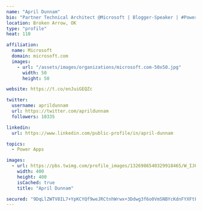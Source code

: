 ```yaml
---
name: "April Dunnam"
bio: "Partner Technical Architect @Microsoft | Blogger-Speaker | #PowerApps, #PowerAutomate, #Office365, #SharePoint | #WIT | #Karaoke Queen"
location: Broken Arrow, OK
type: "profile"
heat: 110

affiliation:
  name: Microsoft
  domain: microsoft.com
  images:
    - url: "/assets/images/organizations/microsoft.com-50x50.jpg"
      width: 50
      height: 50

website: https://t.co/enJuiGEQZc

twitter:
  username: aprildunnam
  url: https://twitter.com/aprildunnam
  followers: 10335

linkedin:
  url: https://www.linkedin.com/public-profile/in/april-dunnam

topics:
  - Power Apps

images:
  - url: https://pbs.twimg.com/profile_images/1326986540329918465/W_IJ6Ih2_400x400.jpg
    width: 400
    height: 400
    isCached: true
    title: "April Dunnam"

secured: "9DqLlZWTV8IL7+YpKCYQf9weJRCtnhWrwx+3Ddwg3f6o0VmSNBYcKdnFYXFtFtcfGFZ/FD5NtC8zmAyaefPF3kpviHN94j+SsyKQ9G7b1wFDaJRjoW/rW/1WTkECqeGBgO5PnBZSVX1GDTz/c0hzlN8awMDoFyxOaQe5Ybi1IfiTfM4oXxvKv5pXeQROIM1zIzlJORCFuZhzcHON4ii7T0gojwOYi2ad9x2SHZOmAHtmHT0VwhEOfJDCqHmvFQmeQBrFcrM0MPZ6DzaYtp2hIfvoydT4fteyVq/zyjaq2BJ/pK9iC8NTFeIL+FPcVu9qhChMAqFkJadp3xS8+u9WpuH90CFs0i6A14/OWFfSnMIltITDgaIQdObDkgFcP8kGiegH1T8+D5gaY+xew7y++lGrrMU3ifMDGZ+5N7xXUd4=;bpcYujO9Gl9nzQzBNnp8lg=="
---
```


